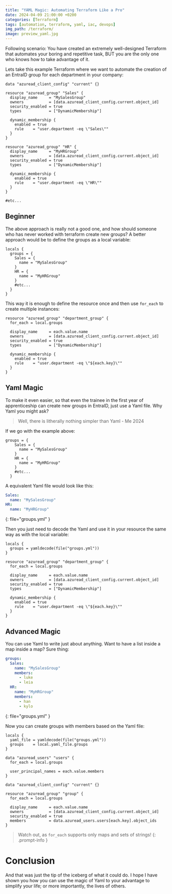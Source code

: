 ```yaml
---
title: "YAML Magic: Automating Terraform Like a Pro"
date: 2024-04-09 21:00:00 +0200 
categories: [Terraform]
tags: [automation, terraform, yaml, iac, devops]
img_path: /terraform/
image: preview_yaml.jpg
---
```


Following scenario: You have created an extremely well-designed Terraform that automates your boring and repetitive task, BUT you are the only one who knows how to take advantage of it. 

Lets take this example Terraform where we want to automate the creation of an EntraID group for each department in your company:

```hcl
data "azuread_client_config" "current" {}

resource "azuread_group" "Sales" {
  display_name     = "MySalesGroup"
  owners           = [data.azuread_client_config.current.object_id]
  security_enabled = true
  types            = ["DynamicMembership"]

  dynamic_membership {
    enabled = true
    rule    = "user.department -eq \"Sales\""
  }
}

resource "azuread_group" "HR" {
  display_name     = "MyHRGroup"
  owners           = [data.azuread_client_config.current.object_id]
  security_enabled = true
  types            = ["DynamicMembership"]

  dynamic_membership {
    enabled = true
    rule    = "user.department -eq \"HR\""
  }
}

#etc...
```

## Beginner
The above approach is really not a good one, and how should someone who has never worked with terraform create new groups?
A better approach would be to define the groups as a local variable:

```hcl
locals {
  groups = {
    Sales = {
      name = "MySalesGroup"
    }
    HR = {
      name = "MyHRGroup"
    }
    #etc...
  }
}
```

This way it is enough to define the resource once and then use `for_each` to create multiple instances: 
```hcl
resource "azuread_group" "department_group" {
  for_each = local.groups

  display_name     = each.value.name
  owners           = [data.azuread_client_config.current.object_id]
  security_enabled = true
  types            = ["DynamicMembership"]

  dynamic_membership {
    enabled = true
    rule    = "user.department -eq \"${each.key}\""
  }
}
```

## Yaml Magic
To make it even easier, so that even the trainee in the first year of apprenticeship can create new groups in EntraID, just use a Yaml file. 
Why Yaml you might ask?

> Well, there is litherally nothing simpler than Yaml - Me 2024

If we go with the example above:
```hcl
groups = {
    Sales = {
      name = "MySalesGroup"
    }
    HR = {
      name = "MyHRGroup"
    }
    #etc...
  }
```
A equivalent Yaml file would look like this:
```yaml
Sales:
  name: "MySalesGroup"
HR:
  name: "MyHRGroup"
```
{: file="groups.yml" }

Then you just need to decode the Yaml and use it in your resource the same way as with the local variable:
```hcl
locals {
  groups = yamldecode(file("groups.yml"))
}

resource "azuread_group" "department_group" {
  for_each = local.groups

  display_name     = each.value.name
  owners           = [data.azuread_client_config.current.object_id]
  security_enabled = true
  types            = ["DynamicMembership"]

  dynamic_membership {
    enabled = true
    rule    = "user.department -eq \"${each.key}\""
  }
}
```

## Advanced Magic
You can use Yaml to write just about anything. Want to have a list inside a map inside a map? Sure thing:
```yaml
groups:
  Sales:
    name: "MySalesGroup"
    members:
      - luke
      - leia
  HR:
    name: "MyHRGroup"
    members:
      - han
      - kylo
```
{: file="groups.yml" }

Now you can create groups with members based on the Yaml file:
```hcl
locals {
  yaml_file = yamldecode(file("groups.yml"))
  groups    = local.yaml_file.groups
}

data "azuread_users" "users" {
  for_each = local.groups

  user_principal_names = each.value.members
}

data "azuread_client_config" "current" {}

resource "azuread_group" "group" {
  for_each = local.groups

  display_name     = each.value.name
  owners           = [data.azuread_client_config.current.object_id]
  security_enabled = true
  members          = data.azuread_users.users[each.key].object_ids
}
```` 

> Watch out, as `for_each` supports only maps and sets of strings!
{: .prompt-info }

# Conclusion
And that was just the tip of the iceberg of what it could do. I hope I have shown you how you can use the magic of Yaml to your advantage to simplify your life; or more importantly, the lives of others.
